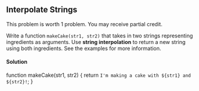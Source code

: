 ## Interpolate Strings

This problem is worth 1 problem. You may receive partial credit. 

Write a function `makeCake(str1, str2)` that takes in two strings representing ingredients as arguments. Use **string interpolation** to return a new string using both ingredients. See the examples for more information. 

#### Solution 
function makeCake(str1, str2) {
  return `I'm making a cake with ${str1} and ${str2}!`;
}

